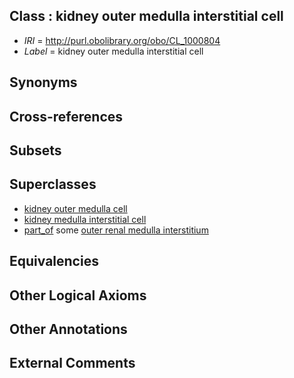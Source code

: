 
## Class : kidney outer medulla interstitial cell

 * *IRI* = http://purl.obolibrary.org/obo/CL_1000804
 * *Label* = kidney outer medulla interstitial cell

## Synonyms


## Cross-references


## Subsets


## Superclasses

 * [kidney outer medulla cell](../../CL/16/CL_1000616.md)
 * [kidney medulla interstitial cell](../../CL/82/CL_1000682.md)
 * [part_of](../../BFO/50/BFO_0000050.md) some [outer renal medulla interstitium](../../UBERON/13/UBERON_0005213.md)

## Equivalencies


## Other Logical Axioms


## Other Annotations


## External Comments

